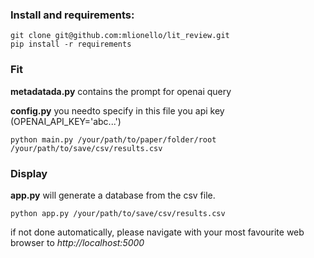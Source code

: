 ### Install and requirements:
```
git clone git@github.com:mlionello/lit_review.git
pip install -r requirements
```
### Fit
**metadatada.py** contains the prompt for openai query

**config.py** you needto specify in this file you api key (OPENAI_API_KEY='abc...')

```
python main.py /your/path/to/paper/folder/root /your/path/to/save/csv/results.csv
```
### Display
**app.py** will generate a database from the csv file.
```
python app.py /your/path/to/save/csv/results.csv
```
if not done automatically, please navigate with your most favourite web browser to *http://localhost:5000*
